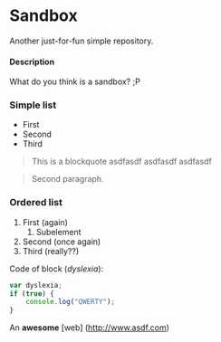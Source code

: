 Sandbox
=======

Another just-for-fun simple repository.

#### Description

What do you think is a sandbox? ;P

### Simple list
* First
* Second
* Third

> This is a blockquote
asdfasdf
asdfasdf
asdfasdf

> Second paragraph.

### Ordered list
1. First (again)
    1. Subelement
2. Second (once again)
3. Third (really??)

Code of block (_dyslexia_):

```javascript
var dyslexia; 
if (true) { 
    console.log("QWERTY"); 
}
```

An __awesome__ [web] (http://www.asdf.com)